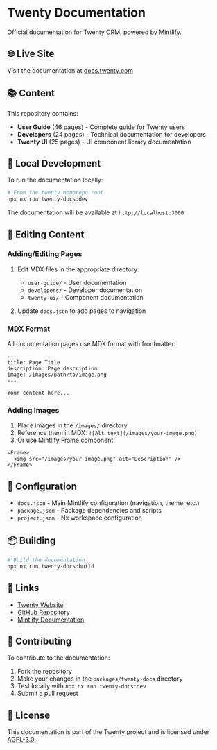 # Twenty Documentation

Official documentation for Twenty CRM, powered by [Mintlify](https://mintlify.com).

## 🌐 Live Site

Visit the documentation at [docs.twenty.com](https://docs.twenty.com)

## 📚 Content

This repository contains:
- **User Guide** (46 pages) - Complete guide for Twenty users
- **Developers** (24 pages) - Technical documentation for developers
- **Twenty UI** (25 pages) - UI component library documentation

## 🚀 Local Development

To run the documentation locally:

```bash
# From the twenty monorepo root
npx nx run twenty-docs:dev
```

The documentation will be available at `http://localhost:3000`

## 📝 Editing Content

### Adding/Editing Pages

1. Edit MDX files in the appropriate directory:
   - `user-guide/` - User documentation
   - `developers/` - Developer documentation
   - `twenty-ui/` - Component documentation

2. Update `docs.json` to add pages to navigation

### MDX Format

All documentation pages use MDX format with frontmatter:

```mdx
---
title: Page Title
description: Page description
image: /images/path/to/image.png
---

Your content here...
```

### Adding Images

1. Place images in the `/images/` directory
2. Reference them in MDX: `![Alt text](/images/your-image.png)`
3. Or use Mintlify Frame component:
```mdx
<Frame>
  <img src="/images/your-image.png" alt="Description" />
</Frame>
```

## 🔧 Configuration

- `docs.json` - Main Mintlify configuration (navigation, theme, etc.)
- `package.json` - Package dependencies and scripts
- `project.json` - Nx workspace configuration

## 📦 Building

```bash
# Build the documentation
npx nx run twenty-docs:build
```

## 🔗 Links

- [Twenty Website](https://twenty.com)
- [GitHub Repository](https://github.com/twentyhq/twenty)
- [Mintlify Documentation](https://mintlify.com/docs)

## 🤝 Contributing

To contribute to the documentation:

1. Fork the repository
2. Make your changes in the `packages/twenty-docs` directory
3. Test locally with `npx nx run twenty-docs:dev`
4. Submit a pull request

## 📄 License

This documentation is part of the Twenty project and is licensed under [AGPL-3.0](../../LICENSE).

